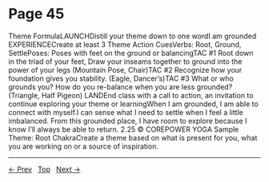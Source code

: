 # Page 45

Theme FormulaLAUNCHDistill your theme down to one wordI am grounded
EXPERIENCECreate at least 3 Theme Action CuesVerbs: Root, Ground, SettlePoses: Poses with feet on the ground or balancingTAC #1 Root down in the triad of your feet, Draw your inseams together to ground into the power of your legs (Mountain Pose, Chair)TAC #2 Recognize how your foundation gives you stability. (Eagle, Dancer’s)TAC #3 What or who grounds you? How do you re-balance when you are less grounded? (Triangle, Half Pigeon)
LANDEnd class with a call to action, an invitation to continue exploring your theme or learningWhen I am grounded, I am able to connect with myself.I can sense what I need to settle when I feel a little imbalanced. From this grounded place, I have room to explore because I know I’ll always be able to return.
2.25 © COREPOWER YOGA Sample Theme: Root ChakraCreate a theme based on what is present for you, what you are working on or a source of inspiration.


---
[← Prev](/pages/page-044.md) &nbsp; [Top](/index.md) &nbsp; [Next →](/pages/page-046.md)
